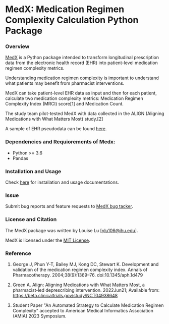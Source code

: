 # MedX: Medication Regimen Complexity Calculation Python Package

### Overview

[MedX](https://github.com/tirilab/medx)  is a Python package intended to transform longitudinal prescription data from the electronic health record (EHR) into patient-level medication regimen complexity metrics.

Understanding medication regimen complexity is important to understand what patients may benefit from pharmacist interventions.

MedX can take patient-level EHR data as input and then for each patient, calculate two medication complexity metrics: Medication Regimen Complexity Index (MRCI) score[1] and Medication Count.

The study team pilot-tested MedX with data collected in the ALIGN (Aligning Medications with What Matters Most) study.[2]

A sample of EHR pseudodata can be found [here](https://github.com/tirilab/medx/blob/release/1.0/tests/sample_data/sample_med.csv).

### Dependencies and Requiorements of Medx:
* Python >= 3.6
* Pandas

### Installation and Usage

Check [here](https://medx.readthedocs.io/en/latest/usage.html#installation) for installation and usage documentations.

### Issue
Submit bug reports and feature requests to [MedX bug tacker](https://github.com/tirilab/medx/issues).

### License and Citation
The MedX package was written by Louise Lu [ylu106@jhu.edu].

MedX is licensed under the [MIT License](https://github.com/tirilab/medx/blob/main/LICENSE.txt).

### Reference

1. George J, Phun Y-T, Bailey MJ, Kong DC, Stewart K. Development and validation of the medication regimen complexity index. Annals of Pharmacotherapy. 2004;38(9):1369–76. doi:10.1345/aph.1d479 

2. Green A. Align: Aligning Medications with What Matters Most, a pharmacist-led deprescribing intervention. 2022Jun21; Available from: https://beta.clinicaltrials.gov/study/NCT04938648 

3. Student Paper "An Automated Strategy to Calculate Medication Regimen Complexity" accepted to American Medical Informatics Association (AMIA) 2023 Symposium.